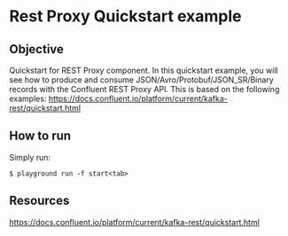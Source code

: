 # Rest Proxy Quickstart example

## Objective

Quickstart for REST Proxy component. In this quickstart example, you will see how to produce and consume JSON/Avro/Protobuf/JSON_SR/Binary records with the Confluent REST Proxy API. This is based on the following examples: https://docs.confluent.io/platform/current/kafka-rest/quickstart.html

## How to run

Simply run:

```
$ playground run -f start<tab>
```

## Resources
https://docs.confluent.io/platform/current/kafka-rest/quickstart.html
